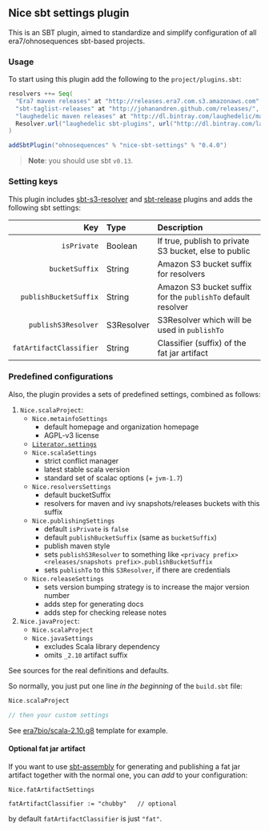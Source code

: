 ## Nice sbt settings plugin

This is an SBT plugin, aimed to standardize and simplify configuration of all era7/ohnosequences sbt-based projects.


### Usage

To start using this plugin add the following to the `project/plugins.sbt`:

```scala
resolvers ++= Seq(
  "Era7 maven releases" at "http://releases.era7.com.s3.amazonaws.com"
  "sbt-taglist-releases" at "http://johanandren.github.com/releases/",
  "laughedelic maven releases" at "http://dl.bintray.com/laughedelic/maven",
  Resolver.url("laughedelic sbt-plugins", url("http://dl.bintray.com/laughedelic/sbt-plugins"))(Resolver.ivyStylePatterns)
)

addSbtPlugin("ohnosequences" % "nice-sbt-settings" % "0.4.0")
```

> **Note**: you should use sbt `v0.13`.


### Setting keys

This plugin includes [sbt-s3-resolver](https://github.com/ohnosequences/sbt-s3-resolver) and [sbt-release](https://github.com/sbt/sbt-release) plugins and adds the following sbt settings:

 Key                   |     Type      | Description
----------------------:|:--------------|:-----------------------------------------------------------------
`isPrivate`            | Boolean       | If true, publish to private S3 bucket, else to public
`bucketSuffix`         | String        | Amazon S3 bucket suffix for resolvers
`publishBucketSuffix`  | String        | Amazon S3 bucket suffix for the `publishTo` default resolver
`publishS3Resolver`    | S3Resolver    | S3Resolver which will be used in `publishTo`
`fatArtifactClassifier`| String        | Classifier (suffix) of the fat jar artifact


### Predefined configurations

Also, the plugin provides a sets of predefined settings, combined as follows:

1. `Nice.scalaProject`:
   * `Nice.metainfoSettings`
     + default homepage and organization homepage
     + AGPL-v3 license 
   * [`Literator.settings`](https://github.com/laughedelic/literator)
   * `Nice.scalaSettings`
     + strict conflict manager
     + latest stable scala version
     + standard set of scalac options (+ `jvm-1.7`)
   * `Nice.resolversSettings`
     + default bucketSuffix
     + resolvers for maven and ivy snapshots/releases buckets with this suffix
   * `Nice.publishingSettings`
     + default `isPrivate` is `false`
     + default `publishBucketSuffix` (same as `bucketSuffix`)
     + publish maven style
     + sets `publishS3Resolver` to something like `<privacy prefix><releases/snapshots prefix>.publishBucketSuffix`
     + sets `publishTo` to this `S3Resolver`, if there are credentials
   * `Nice.releaseSettings`
     + sets version bumping strategy is to increase the major version number
     + adds step for generating docs
     + adds step for checking release notes
2. `Nice.javaProject`:
   * `Nice.scalaProject`
   * `Nice.javaSettings`
     + excludes Scala library dependency
     + omits `_2.10` artifact suffix

See sources for the real definitions and defaults.

So normally, you just put one line _in the beginning_ of the `build.sbt` file:

```scala
Nice.scalaProject

// then your custom settings
```

See [era7bio/scala-2.10.g8](https://github.com/era7bio/scala-2.10.g8) template for example.


#### Optional fat jar artifact

If you want to use [sbt-assembly](https://github.com/sbt/sbt-assembly) for generating and publishing a fat jar artifact together with the normal one, you can _add_ to your configuration:

```
Nice.fatArtifactSettings

fatArtifactClassifier := "chubby"   // optional
```

by default `fatArtifactClassifier` is just `"fat"`.
